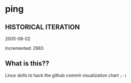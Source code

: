 # ping

## HISTORICAL ITERATION
2005-08-02

Incremented: 2983

## What is this?? 
Linux skills to hack the github commit visualization chart `;-)`
